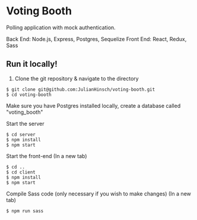 # Voting Booth

Polling application with mock authentication. 

Back End: Node.js, Express, Postgres, Sequelize
Front End: React, Redux, Sass

## Run it locally!

1. Clone the git repository & navigate to the directory

```
$ git clone git@github.com:JulianHinsch/voting-booth.git
$ cd voting-booth
```

Make sure you have Postgres installed locally, create a database called "voting_booth"

Start the server

```
$ cd server
$ npm install
$ npm start
```

Start the front-end
(In a new tab)

```
$ cd ..
$ cd client
$ npm install
$ npm start
```

Compile Sass code (only necessary if you wish to make changes)
(In a new tab)

```
$ npm run sass
```
